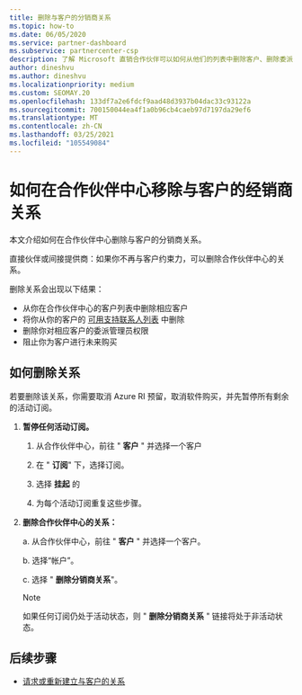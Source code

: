 ```yaml
---
title: 删除与客户的分销商关系
ms.topic: how-to
ms.date: 06/05/2020
ms.service: partner-dashboard
ms.subservice: partnercenter-csp
description: 了解 Microsoft 直销合作伙伴可以如何从他们的列表中删除客户、删除委派的管理员权限以及停止支持或购买客户。
author: dineshvu
ms.author: dineshvu
ms.localizationpriority: medium
ms.custom: SEOMAY.20
ms.openlocfilehash: 133df7a2e6fdcf9aad48d3937b04dac33c93122a
ms.sourcegitcommit: 700150044ea4f1a0b96cb4caeb97d7197da29ef6
ms.translationtype: MT
ms.contentlocale: zh-CN
ms.lasthandoff: 03/25/2021
ms.locfileid: "105549084"
---
```

# <a name="how-to-remove-a-reseller-relationship-with-a-customer-in-partner-center"></a>如何在合作伙伴中心移除与客户的经销商关系

本文介绍如何在合作伙伴中心删除与客户的分销商关系。

直接伙伴或间接提供商：如果你不再与客户约束力，可以删除合作伙伴中心的关系。

删除关系会出现以下结果：

- 从你在合作伙伴中心的客户列表中删除相应客户
- 将你从你的客户的 [可用支持联系人列表](assign-support-contacts.md) 中删除
- 删除你对相应客户的委派管理员权限
- 阻止你为客户进行未来购买

## <a name="how-to-remove-a-relationship"></a>如何删除关系

若要删除该关系，你需要取消 Azure RI 预留，取消软件购买，并先暂停所有剩余的活动订阅。

1. **暂停任何活动订阅。**

   1. 从合作伙伴中心，前往 " **客户** " 并选择一个客户

   2. 在 " **订阅**" 下，选择订阅。

   3. 选择 **挂起** 的

   4. 为每个活动订阅重复这些步骤。

2. **删除合作伙伴中心的关系：**

   a. 从合作伙伴中心，前往 " **客户** " 并选择一个客户。

   b. 选择“帐户”。

   c. 选择 " **删除分销商关系**"。

   > [!NOTE]
   > 如果任何订阅仍处于活动状态，则 " **删除分销商关系** " 链接将处于非活动状态。

## <a name="next-steps"></a>后续步骤

- [请求或重新建立与客户的关系](request-a-relationship-with-a-customer.md)
